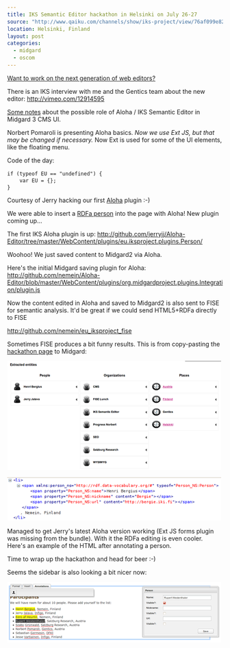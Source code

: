 ```yaml
---
title: IKS Semantic Editor hackathon in Helsinki on July 26-27
source: "http://www.qaiku.com/channels/show/iks-project/view/76af099e82a611df9e483b5520ffbefebefe/"
location: Helsinki, Finland
layout: post
categories:
  - midgard
  - oscom
---
```

[Want to work on the next generation of web editors?](http://wiki.iks-project.eu/index.php/Semantic_Editor/Helsinki_hackathon_2010)

There is an IKS interview with me and the Gentics team about the new editor: <http://vimeo.com/12914595>

[Some notes](http://www.midgard-project.org/discussion/developer-forum/aloha_editor-and_hrungnir_user_interface/) about the possible role of Aloha / IKS Semantic Editor in Midgard 3 CMS UI.

Norbert Pomaroli is presenting Aloha basics. _Now we use Ext JS, but that may be changed if necessary._ Now Ext is used for some of the UI elements, like the floating menu.

Code of the day:

    if (typeof EU == "undefined") {
        var EU = {};
    }

Courtesy of Jerry hacking our first [Aloha](http://aloha-editor.org) plugin :-)

We were able to insert a [RDFa person](http://www.google.com/support/webmasters/bin/answer.py?answer=146646) into the page with Aloha! New plugin coming up... 

The first IKS Aloha plugin is up: <http://github.com/jerryjj/Aloha-Editor/tree/master/WebContent/plugins/eu.iksproject.plugins.Person/>

Woohoo! We just saved content to Midgard2 via Aloha.

Here's the initial Midgard saving plugin for Aloha: <http://github.com/nemein/Aloha-Editor/blob/master/WebContent/plugins/org.midgardproject.plugins.Integration/plugin.js>

Now the content edited in Aloha and saved to Midgard2 is also sent to FISE for semantic analysis. It'd be great if we could send HTML5+RDFa directly to FISE

<http://github.com/nemein/eu_iksproject_fise>

Sometimes FISE produces a bit funny results. This is from copy-pasting the [hackathon page](http://wiki.iks-project.eu/index.php/Semantic_Editor/Helsinki_hackathon_2010) to Midgard:

![FISE enhancements](/files/594e6a94998911df9b46a1a76f95c0fac0fa.png)

![RDFa annotation](/files/182bc2c0999611dfa68cddcc93875b5b5b5b.png)

Managed to get Jerry's latest Aloha version working (Ext JS forms plugin was missing from the bundle). With it the RDFa editing is even cooler. Here's an example of the HTML after annotating a person.

Time to wrap up the hackathon and head for beer :-)

Seems the sidebar is also looking a bit nicer now:

![Aloha details sidebar](/files/8d38bed49af811df973847511a0fdfe9dfe9.png)
